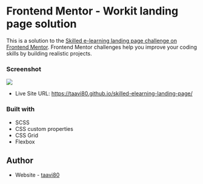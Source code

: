  # Frontend Mentor - Workit landing page solution

This is a solution to the [Skilled e-learning landing page challenge on Frontend Mentor](https://www.frontendmentor.io/challenges/skilled-elearning-landing-page-S1ObDrZ8q). Frontend Mentor challenges help you improve your coding skills by building realistic projects.

### Screenshot

![](src/design/.png)

- Live Site URL: https://taavi80.github.io/skilled-elearning-landing-page/

### Built with
- SCSS
- CSS custom properties
- CSS Grid
- Flexbox

## Author
- Website - [taavi80](https://www.frontendmentor.io/profile/taavi80)


